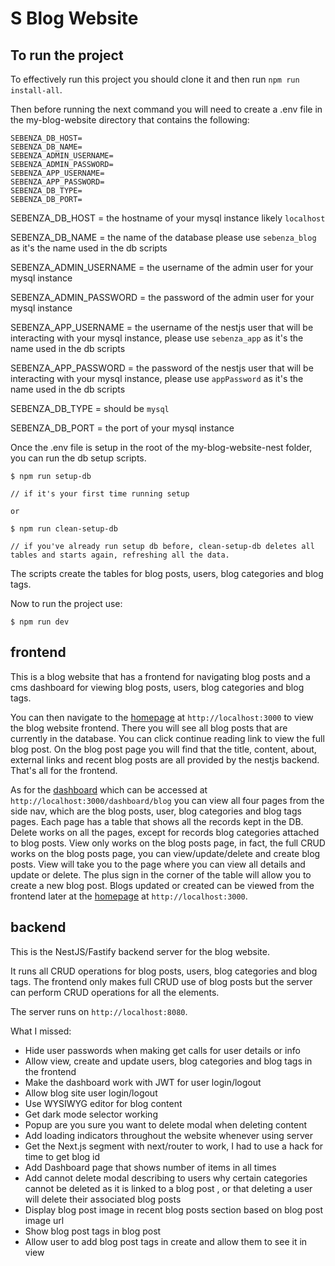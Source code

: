 # S Blog Website

## To run the project

To effectively run this project you should clone it and then run `npm run install-all`.

Then before running the next command you will need to create a .env file in the my-blog-website directory that contains the following:

``` 
SEBENZA_DB_HOST=
SEBENZA_DB_NAME=
SEBENZA_ADMIN_USERNAME=
SEBENZA_ADMIN_PASSWORD=
SEBENZA_APP_USERNAME=
SEBENZA_APP_PASSWORD=
SEBENZA_DB_TYPE=
SEBENZA_DB_PORT=
```

SEBENZA_DB_HOST = the hostname of your mysql instance likely `localhost`

SEBENZA_DB_NAME = the name of the database please use `sebenza_blog` as it's the name used in the db scripts

SEBENZA_ADMIN_USERNAME = the username of the admin user for your mysql instance

SEBENZA_ADMIN_PASSWORD = the password of the admin user for your mysql instance

SEBENZA_APP_USERNAME = the username of the nestjs user that will be interacting with your mysql instance, please use `sebenza_app` as it's the name used in the db scripts

SEBENZA_APP_PASSWORD = the password of the nestjs user that will be interacting with your mysql instance, please use `appPassword` as it's the name used in the db scripts

SEBENZA_DB_TYPE = should be `mysql`

SEBENZA_DB_PORT = the port of your mysql instance

Once the .env file is setup in the root of the my-blog-website-nest folder, you can run the db setup scripts.

```
$ npm run setup-db

// if it's your first time running setup

or

$ npm run clean-setup-db 

// if you've already run setup db before, clean-setup-db deletes all tables and starts again, refreshing all the data.
```

The scripts create the tables for blog posts, users, blog categories and blog tags.

Now to run the project use:

```
$ npm run dev
```

## frontend

This is a blog website that has a frontend for navigating blog posts and a cms dashboard for viewing blog posts, users, blog categories and blog tags.

You can then navigate to the [homepage](http://localhost:3000) at `http://localhost:3000` to view the blog website frontend. There you will see all blog posts that are currently in the database. You can click continue reading link to view the full blog post. On the blog post page you will find that the title, content, about, external links and recent blog posts are all provided by the nestjs backend. That's all for the frontend.

As for the [dashboard](http://localhost:3000/dashboard/blog) which can be accessed at `http://localhost:3000/dashboard/blog` you can view all four pages from the side nav, which are the blog posts, user, blog categories and blog tags pages. Each page has a table that shows all the records kept in the DB. Delete works on all the pages, except for records blog categories attached to blog posts. View only works on the blog posts page, in fact, the full CRUD works on the blog posts page, you can view/update/delete and create blog posts. View will take you to the page where you can view all details and update or delete. The plus sign in the corner of the table will allow you to create a new blog post. Blogs updated or created can be viewed from the frontend later at the [homepage](http://localhost:3000) at `http://localhost:3000`.

## backend

This is the NestJS/Fastify backend server for the blog website.

It runs all CRUD operations for blog posts, users, blog categories and blog tags. The frontend only makes full CRUD use of blog posts but the server can perform CRUD operations for all the elements. 

The server runs on `http://localhost:8080`.

What I missed:
- Hide user passwords when making get calls for user details or info
- Allow view, create and update users, blog categories and blog tags in the frontend
- Make the dashboard work with JWT for user login/logout
- Allow blog site user login/logout
- Use WYSIWYG editor for blog content
- Get dark mode selector working
- Popup are you sure you want to delete modal when deleting content
- Add loading indicators throughout the website whenever using server
- Get the Next.js segment with next/router to work, I had to use a hack for time to get blog id
- Add Dashboard page that shows number of items in all times
- Add cannot delete modal describing to users why certain categories cannot be deleted as it is linked to a blog post , or that deleting a user will delete their associated blog posts
- Display blog post image in recent blog posts section based on blog post image url
- Show blog post tags in blog post
- Allow user to add blog post tags in create and allow them to see it in view
